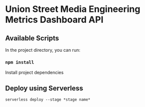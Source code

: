 # Union Street Media Engineering Metrics Dashboard API

## Available Scripts

In the project directory, you can run:

### `npm install`
Install project dependencies

## Deploy using Serverless

`serverless deploy --stage *stage name*`